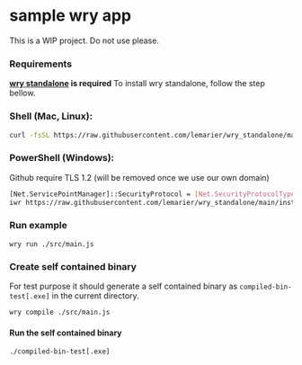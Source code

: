 # sample wry app

This is a WIP project. Do not use please.


### Requirements
**[wry standalone](https://github.com/lemarier/wry_standalone) is required**
To install wry standalone, follow the step bellow.

### Shell (Mac, Linux):
```bash
curl -fsSL https://raw.githubusercontent.com/lemarier/wry_standalone/main/install/install.sh | sh
```

### PowerShell (Windows):
Github require TLS 1.2 (will be removed once we use our own domain)
```bash
[Net.ServicePointManager]::SecurityProtocol = [Net.SecurityProtocolType]::Tls12
iwr https://raw.githubusercontent.com/lemarier/wry_standalone/main/install/install.ps1 -useb | iex
```

### Run example
```
wry run ./src/main.js
```

### Create self contained binary
For test purpose it should generate a self contained binary as `compiled-bin-test[.exe]` in the current directory.
```bash
wry compile ./src/main.js
```

#### Run the self contained binary
``` bash
./compiled-bin-test[.exe]
```